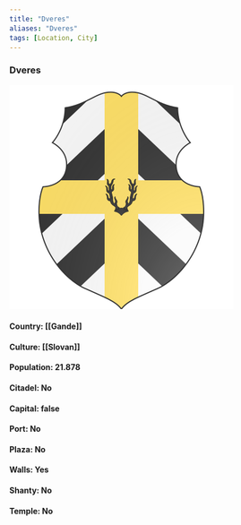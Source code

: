 ```yaml
---
title: "Dveres"
aliases: "Dveres"
tags: [Location, City]
---
```

### Dveres
![](attachment/59effab20f9fa9b6689c5ce2159c9a44.svg)

#### Country: [[Gande]]

#### Culture: [[Slovan]]

#### Population: 21.878

#### Citadel: No

#### Capital: false

#### Port: No

#### Plaza: No

#### Walls: Yes

#### Shanty: No

#### Temple: No

